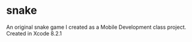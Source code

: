 # snake
An original snake game I created as a Mobile Development class project.
Created in Xcode 8.2.1 
